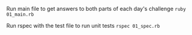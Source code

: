 Run main file to get answers to both parts of each day's challenge
`ruby 01_main.rb`

Run rspec with the test file to run unit tests
`rspec 01_spec.rb`
